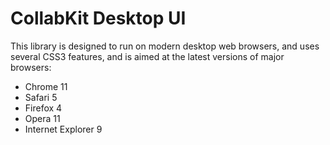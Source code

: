 # CollabKit Desktop UI

This library is designed to run on modern desktop web browsers, and uses several CSS3 features, and is aimed at the latest versions of major browsers:

* Chrome 11
* Safari 5
* Firefox 4
* Opera 11
* Internet Explorer 9
